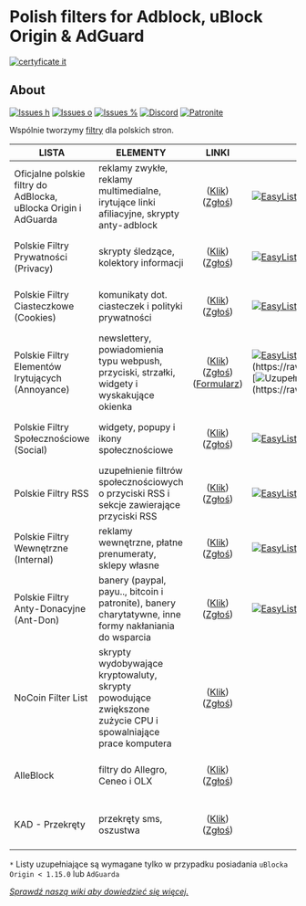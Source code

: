 
# Polish filters for Adblock, uBlock Origin & AdGuard
[![certyficate it](https://www.certyficate.it/wp-content/uploads/2014/05/logo_ciemne-tło-jasne-litery.png)](https://www.certyficate.it)

## About

[![Issues h](https://isitmaintained.com/badge/resolution/MajkiIT/polish-ads-filter.svg)](https://github.com/MajkiIT/polish-ads-filter/issues) 
[![Issues o](https://img.shields.io/github/issues/MajkiIT/polish-ads-filter.svg?colorB=1caf92)](https://github.com/MajkiIT/polish-ads-filter/issues) 
[![Issues %](https://isitmaintained.com/badge/open/MajkiIT/polish-ads-filter.svg)](https://github.com/MajkiIT/polish-ads-filter/issues) 
[![Discord](https://img.shields.io/discord/383371243925274626.svg?colorB=7289da&label=Discord%20chat)](https://discord.me/polskiefiltry) 
[![Patronite](https://img.shields.io/website-donate-down-green-red/https/patronite.pl/polskiefiltry.svg?label=Patronite&colorB=1caf92)](https://patronite.pl/polskiefiltry) 

Wspólnie tworzymy [filtry](https://www.certyficate.it/adblock/) dla polskich stron.

**LISTA** | **ELEMENTY** | **LINKI** | **WYMAGANE** | **ZGODNOŚĆ** |
--- |--- |--- |--- |---
Oficjalne polskie filtry do AdBlocka, uBlocka Origin i AdGuarda | reklamy zwykłe, reklamy multimedialne, irytujące linki afiliacyjne, skrypty anty-adblock | <p align="center">([Klik](https://raw.githubusercontent.com/MajkiIT/polish-ads-filter/master/polish-adblock-filters/adblock.txt)) ([Zgłoś](https://github.com/MajkiIT/polish-ads-filter/issues))</p> | [![EasyList][EasyList]](https://easylist.to/easylist/easylist.txt) [![Uzupełnienie uBO][Uzupełnienie uBO]](https://raw.githubusercontent.com/MajkiIT/polish-ads-filter/master/polish-adblock-filters/adblock_ublock.txt) [![Uzupełnienie AG][Uzupełnienie AG]](https://raw.githubusercontent.com/MajkiIT/polish-ads-filter/master/polish-adblock-filters/adblock_adguard.txt) | ![uBO][uBO] ![AG][AG] ![ADB][ADB] ![ABP][ABP] ![NANO][NANO]
Polskie Filtry Prywatności (Privacy) | skrypty śledzące, kolektory informacji | <p align="center">([Klik](https://raw.githubusercontent.com/olegwukr/polish-privacy-filters/master/adblock.txt)) ([Zgłoś](https://github.com/olegwukr/polish-privacy-filters/issues))</p> | [![EasyList][EasyList]](https://easylist.to/easylist/easylist.txt) [![EasyPrivacy][EasyPrivacy]](https://easylist.to/easylist/easyprivacy.txt) [![Polskie filtry][Polskie filtry]](https://raw.githubusercontent.com/MajkiIT/polish-ads-filter/master/polish-adblock-filters/adblock.txt) | ![uBO][uBO] ![AG][AG] ![ADB][ADB] ![ABP][ABP] ![NANO][NANO]
Polskie Filtry Ciasteczkowe (Cookies) | komunikaty dot. ciasteczek i polityki prywatności | <p align="center">([Klik](https://raw.githubusercontent.com/MajkiIT/polish-ads-filter/master/cookies_filters/adblock_cookies.txt)) ([Zgłoś](https://github.com/MajkiIT/polish-ads-filter/issues))</p> | [![EasyList][EasyList]](https://easylist.to/easylist/easylist.txt) [![Polskie filtry][Polskie filtry]](https://raw.githubusercontent.com/MajkiIT/polish-ads-filter/master/polish-adblock-filters/adblock.txt) [![Uzupełnienie uBO_AG][Uzupełnienie uBO_AG]](https://raw.githubusercontent.com/MajkiIT/polish-ads-filter/master/cookies_filters/cookies_uB_AG.txt) | ![uBO][uBO] ![AG][AG] ![ADB][ADB] ![ABP][ABP] ![NANO][NANO]
Polskie Filtry Elementów Irytujących (Annoyance) | newslettery, powiadomienia typu webpush, przyciski, strzałki, widgety i wyskakujące okienka | <p align="center">([Klik](https://raw.githubusercontent.com/PolishFiltersTeam/PolishAnnoyanceFilters/master/PPB.txt)) ([Zgłoś](https://github.com/PolishFiltersTeam/PolishAnnoyanceFilters/issues)) ([Formularz](https://polishannoyancefilters.netlify.com/issues))</p> | [![EasyList][EasyList]](https://easylist.to/easylist/easylist.txt) [![Polskie Filtry][Polskie filtry]](https://raw.githubusercontent.com/MajkiIT/polish-ads-filter/master/polish-adblock-filters/adblock.txt) [![Polskie Filtry Cookies][Polskie Filtry Cookies]](https://raw.githubusercontent.com/MajkiIT/polish-ads-filter/master/cookies_filters/adblock_cookies.txt) [![Uzupełnienie uBO](https://img.shields.io/badge/color--yellowgreen.svg?label=Uzupełnienie%20do%20uB*)](https://raw.githubusercontent.com/PolishFiltersTeam/PolishAnnoyanceFilters/master/PAF_uBO.txt) [![Uzupełnienie AG](https://img.shields.io/badge/color--yellowgreen.svg?label=Uzupełnienie%20do%20AG*)](https://raw.githubusercontent.com/PolishFiltersTeam/PolishAnnoyanceFilters/master/PAF_AG.txt) | ![uBO][uBO] ![AG][AG] ![ADB][ADB] ![ABP][ABP] ![NANO][NANO]
Polskie Filtry Społecznościowe (Social) | widgety, popupy i ikony społecznościowe | <p align="center">([Klik](https://raw.githubusercontent.com/MajkiIT/polish-ads-filter/master/adblock_social_filters/adblock_social_list.txt)) ([Zgłoś](https://github.com/MajkiIT/polish-ads-filter/issues))</p> | [![EasyList][EasyList]](https://easylist.to/easylist/easylist.txt) [![Polskie filtry][Polskie filtry]](https://raw.githubusercontent.com/MajkiIT/polish-ads-filter/master/polish-adblock-filters/adblock.txt) [![Fanboy Social][Fanboy Social]](https://easylist-downloads.adblockplus.org/fanboy-social.txt) [![Uzupełnienie uBO_AG][Uzupełnienie uBO_AG]](https://raw.githubusercontent.com/MajkiIT/polish-ads-filter/master/adblock_social_filters/social_filters_uB_AG.txt) | ![uBO][uBO] ![AG][AG] ![ADB][ADB] ![ABP][ABP] ![NANO][NANO]
Polskie Filtry RSS | uzupełnienie filtrów społecznościowych o przyciski RSS i sekcje zawierające przyciski RSS | <p align="center">([Klik](https://raw.githubusercontent.com/PolishFiltersTeam/PolishRSSFilters/master/polish_rss_filters.txt))  ([Zgłoś](https://github.com/PolishFiltersTeam/PolishRSSFilters/issues))</p> | [![EasyList][EasyList]](https://easylist.to/easylist/easylist.txt) [![Polskie filtry][Polskie filtry]](https://raw.githubusercontent.com/MajkiIT/polish-ads-filter/master/polish-adblock-filters/adblock.txt) [![Fanboy Social][Fanboy Social]](https://easylist-downloads.adblockplus.org/fanboy-social.txt) [![Polskie Filtry Social][Polskie Filtry Social]](https://raw.githubusercontent.com/MajkiIT/polish-ads-filter/master/adblock_social_filters/adblock_social_list.txt) | ![uBO][uBO] ![AG][AG] ![ADB][ADB] ![ABP][ABP] ![NANO][NANO]
Polskie Filtry Wewnętrzne (Internal) | reklamy wewnętrzne, płatne prenumeraty, sklepy własne | <p align="center">([Klik](https://raw.githubusercontent.com/MajkiIT/polish-ads-filter/master/inside-filters/adblock_wewnetrzne.txt)) ([Zgłoś](https://github.com/MajkiIT/polish-ads-filter/issues))</p> | [![EasyList][EasyList]](https://easylist.to/easylist/easylist.txt) [![Polskie filtry][Polskie filtry]](https://raw.githubusercontent.com/MajkiIT/polish-ads-filter/master/polish-adblock-filters/adblock.txt) [![Polskie Filtry Cookies][Polskie Filtry Cookies]](https://raw.githubusercontent.com/MajkiIT/polish-ads-filter/master/cookies_filters/adblock_cookies.txt) [![Polskie Filtry Elementów Irytujących][Polskie Filtry Elementów Irytujących]](https://raw.githubusercontent.com/PolishFiltersTeam/PolishAnnoyanceFilters/master/PPB.txt) | ![uBO][uBO] ![AG][AG] ![NANO][NANO]
Polskie Filtry Anty-Donacyjne (Ant-Don) | banery (paypal, payu.., bitcoin i patronite), banery charytatywne, inne formy nakłaniania do wsparcia | <p align="center">([Klik](https://raw.githubusercontent.com/MajkiIT/polish-ads-filter/master/anti-donate-filters/adblock_anty-dotacje.txt)) ([Zgłoś](https://github.com/MajkiIT/polish-ads-filter/issues))</p> | [![EasyList][EasyList]](https://easylist.to/easylist/easylist.txt) [![Polskie filtry][Polskie filtry]](https://raw.githubusercontent.com/MajkiIT/polish-ads-filter/master/polish-adblock-filters/adblock.txt) [![Polskie Filtry Cookies][Polskie Filtry Cookies]](https://raw.githubusercontent.com/MajkiIT/polish-ads-filter/master/cookies_filters/adblock_cookies.txt) [![Polskie Filtry Elementów Irytujących][Polskie Filtry Elementów Irytujących]](https://raw.githubusercontent.com/PolishFiltersTeam/PolishAnnoyanceFilters/master/PPB.txt) | ![uBO][uBO] ![AG][AG] ![NANO][NANO]
NoCoin Filter List | skrypty wydobywające kryptowaluty, skrypty powodujące zwiększone zużycie CPU i spowalniające prace komputera | <p align="center">([Klik](https://raw.githubusercontent.com/hoshsadiq/adblock-nocoin-list/master/nocoin.txt)) ([Zgłoś](https://github.com/hoshsadiq/adblock-nocoin-list/issues))</p> | | ![uBO][uBO] ![AG][AG] ![ADB][ADB] ![ABP][ABP] ![NANO][NANO]
AlleBlock | filtry do Allegro, Ceneo i OLX | <p align="center">([Klik](https://alleblock.pl/alleblock/alleblock.txt)) ([Zgłoś](https://github.com/maciejtarmas/AlleBlock/issues))</p> | | ![uBO][uBO] ![AG][AG] ![ADB][ADB] ![ABP][ABP] ![NANO][NANO]
KAD - Przekręty | przekręty sms, oszustwa | <p align="center">([Klik](https://raw.githubusercontent.com/azet12/KAD/master/KAD.txt)) ([Zgłoś](https://github.com/azet12/KADhosts/issues))</p> | | ![uBO][uBO] ![AG][AG] ![ADB][ADB] ![ABP][ABP] ![NANO][NANO]

`*` Listy uzupełniające są wymagane tylko w przypadku posiadania `uBlocka Origin < 1.15.0` lub `AdGuarda`

[EasyList]: https://img.shields.io/badge/color--brightgreen.svg?label=EasyList
[EasyPrivacy]: https://img.shields.io/badge/color--green.svg?label=EasyPrivacy
[Polskie filtry]: https://img.shields.io/badge/color--red.svg?label=Polskie%20Filtry
[Uzupełnienie uBO]: https://img.shields.io/badge/color--yellowgreen.svg?label=Uzupełnienie%20do%20uB%20*
[Uzupełnienie AG]: https://img.shields.io/badge/color--yellowgreen.svg?label=Uzupełnienie%20do%20AG%20*
[Uzupełnienie uBO_AG]: https://img.shields.io/badge/color--yellowgreen.svg?label=Uzupełnienie%20do%20uB%20i%20AG%20*
[Polskie Filtry Cookies]: https://img.shields.io/badge/color--orange.svg?label=Polskie%20Filtry%20Cookies
[Fanboy Social]: https://img.shields.io/badge/color--blue.svg?label=Fanboy%20Social
[Polskie Filtry Social]: https://img.shields.io/badge/color--0066FF.svg?label=Polskie%20Filtry%20Social
[Polskie Filtry Elementów Irytujących]: https://img.shields.io/badge/color--yellow.svg?label=Polskie%20Filtry%20Annoyance

[uBO]: https://www.certyficate.it/adblock/ublock.png
[AG]: https://www.certyficate.it/adblock/adguard_new.png
[ADB]: https://www.certyficate.it/adblock/adblock.png
[ABP]: https://www.certyficate.it/adblock/adblock_plus.png
[NANO]: https://www.certyficate.it/adblock/nano.png

[*Sprawdź naszą wiki aby dowiedzieć się więcej.*](https://github.com/MajkiIT/polish-ads-filter/wiki)

